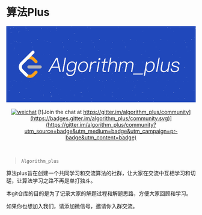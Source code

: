 
# 算法Plus

<div align="center">  

<img src="https://raw.githubusercontent.com/JackLee-pro/algorithm_plus/master/pictures/algorithm_plus.png" width=""/> 
<br/>

[![weichat](https://img.shields.io/badge/weichat-s419505080s-green)](https://raw.githubusercontent.com/JackLee-pro/algorithm_plus/master/pictures/qr_code.jpg) [![Join the chat at https://gitter.im/algorithm_plus/community](https://badges.gitter.im/algorithm_plus/community.svg)](https://gitter.im/algorithm_plus/community?utm_source=badge&utm_medium=badge&utm_campaign=pr-badge&utm_content=badge)

</div><br>


> `Algorithm_plus`

算法plus旨在创建一个共同学习和交流算法的社群，让大家在交流中互相学习和切磋，让算法学习之路不再是单打独斗。

本git仓库的目的是为了记录大家的解题过程和解题思路，方便大家回顾和学习。

如果你也想加入我们，请添加微信号，邀请你入群交流。









